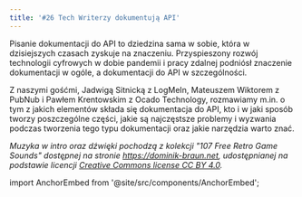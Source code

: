 ```yaml
---
title: '#26 Tech Writerzy dokumentują API'
---
```


Pisanie dokumentacji do API to dziedzina sama w sobie, która w dzisiejszych
czasach zyskuje na znaczeniu. Przyspieszony rozwój technologii cyfrowych w dobie
pandemii i pracy zdalnej podniósł znaczenie dokumentacji w ogóle, a dokumentacji
do API w szczególności.

Z naszymi gośćmi, Jadwigą Sitnicką z LogMeIn, Mateuszem Wiktorem z PubNub i
Pawłem Krentowskim z Ocado Technology, rozmawiamy m.in. o tym z jakich elementów
składa się dokumentacja do API, kto i w jaki sposób tworzy poszczególne części,
jakie są najczęstsze problemy i wyzwania podczas tworzenia tego typu
dokumentacji oraz jakie narzędzia warto znać.

_Muzyka w intro oraz dźwięki pochodzą z kolekcji "107 Free Retro Game Sounds"
dostępnej na stronie <https://dominik-braun.net>, udostępnianej na podstawie
licencji
[Creative Commons license CC BY 4.0](https://creativecommons.org/licenses/by/4.0/)._

import AnchorEmbed from '@site/src/components/AnchorEmbed';

<AnchorEmbed episodeId="26-Tech-Writerzy-dokumentuj-API-epsajn" />
